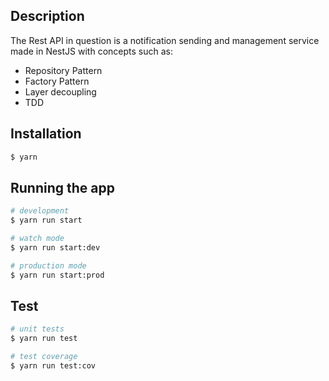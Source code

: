 ## Description

The Rest API in question is a notification sending and management service made in NestJS with concepts such as:

- Repository Pattern
- Factory Pattern
- Layer decoupling
- TDD

## Installation

```bash
$ yarn
```

## Running the app

```bash
# development
$ yarn run start

# watch mode
$ yarn run start:dev

# production mode
$ yarn run start:prod
```

## Test

```bash
# unit tests
$ yarn run test

# test coverage
$ yarn run test:cov
```